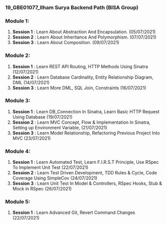 ### 19_GBE01077_Ilham Surya Backend Path (BISA Group)

### Module 1:

1. **Session 1** : Learn About Abstraction And Encapsulation. (05/07/2021)
2. **Session 2** : Learn About Inheritance And Polymorphism. (07/07/2021)
3. **Session 3** : Learn About Composition. (09/07/2021)

### Module 2:

1. **Session 1** : Learn REST API Routing, HTTP Methods Using Sinatra (12/07/2021)
2. **Session 2** : Learn Database Cardinality, Entity Relationship Diagram, DML (14/07/2021)
3. **Session 3** : Learn More DML, SQL Join, Constraints (16/07/2021)

### Module 3:

1. **Session 1** : Learn DB_Connection In Sinatra, Learn Basic HTTP Request Using Database (19/07/2021)
2. **Session 2** : Learn MVC Concept, Flow & Implementation In Sinatra, Setting up Environment Variable, (21/07/2021)
3. **Session 3** : Learn Model Relationship, Refactoring Previous Project Into MVC (23/07/2021)

### Module 4:

1. **Session 1** : Learn Automated Test, Learn F.I.R.S.T Principle, Use RSpec To Implement Unit Test (22/07/2021)
2. **Session 2** : Learn Test Driven Development, TDD Rules & Cycle, Code Coverage Using SimpleCov (24/07/2021)
3. **Session 3** : Learn Unit Test In Model & Controllers, RSpec Hooks, Stub & Mock in RSpec (26/07/2021)

### Module 5:

1. **Session 1** : Learn Advanced Git, Revert Command Changes (22/07/2021)
